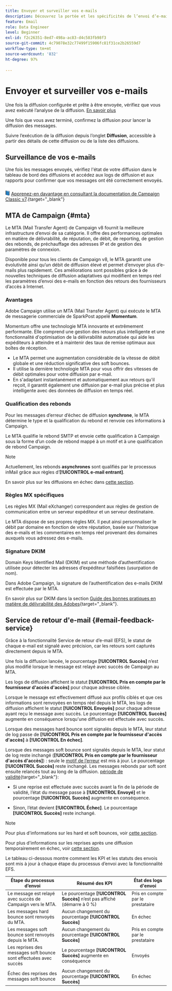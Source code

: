 ```yaml
---
title: Envoyer et surveiller vos e-mails
description: Découvrez la portée et les spécificités de l’envoi d’e-mails avec Adobe Campaign
feature: Email
role: Data Engineer
level: Beginner
exl-id: f2c26351-8ed7-498a-ac83-d4c583fb98f3
source-git-commit: 4c79078e32c77499f15906fc81f31ce2b26559d7
workflow-type: tm+mt
source-wordcount: '832'
ht-degree: 97%

---
```



# Envoyer et surveiller vos e-mails

Une fois la diffusion configurée et prête à être envoyée, vérifiez que vous avez exécuté l’analyse de la diffusion. [En savoir plus](delivery-analysis.md)

Une fois que vous avez terminé, confirmez la diffusion pour lancer la diffusion des messages.

Suivre l’exécution de la diffusion depuis l’onglet **Diffusion**, accessible à partir des détails de cette diffusion ou de la liste des diffusions.

## Surveillance de vos e-mails

Une fois les messages envoyés, vérifiez l&#39;état de votre diffusion dans le tableau de bord des diffusions et accédez aux logs de diffusion et aux rapports pour confirmer que vos messages ont été correctement envoyés.

![](../assets/do-not-localize/book.png) [Apprenez-en davantage en consultant la documentation de Campaign Classic v7](https://experienceleague.adobe.com/docs/campaign-classic/using/sending-messages/key-steps-when-creating-a-delivery/delivery-bestpractices/track-and-monitor.html?lang=fr).{target="_blank"}


## MTA de Campaign {#mta}

Le MTA (Mail Transfer Agent) de Campaign v8 fournit la meilleure infrastructure d’envoi de sa catégorie. Il offre des performances optimales en matière de délivrabilité, de réputation, de débit, de reporting, de gestion des rebonds, de préchauffage des adresses IP et de gestion des paramètres de connexion.

Disponible pour tous les clients de Campaign v8, le MTA garantit une évolutivité ainsi qu’un débit de diffusion élevé et permet d’envoyer plus d’e-mails plus rapidement. Ces améliorations sont possibles grâce à de nouvelles techniques de diffusion adaptatives qui modifient en temps réel les paramètres d’envoi des e-mails en fonction des retours des fournisseurs d’accès à Internet.

### Avantages

Adobe Campaign utilise un MTA (Mail Transfer Agent) qui exécute le MTA de messagerie commerciale de SparkPost appelé **Momentum**.

Momentum offre une technologie MTA innovante et extrêmement performante. Elle comprend une gestion des retours plus intelligente et une fonctionnalité d&#39;optimisation de la délivrabilité automatisée qui aide les expéditeurs à atteindre et à maintenir des taux de remise optimaux aux boîtes de réception.

* Le MTA permet une augmentation considérable de la vitesse de débit globale et une réduction significative des soft bounces.
* Il utilise la dernière technologie MTA pour vous offrir des vitesses de débit optimales pour votre diffusion par e-mail.
* En s&#39;adaptant instantanément et automatiquement aux retours qu&#39;il reçoit, il garantit également une diffusion par e-mail plus précise et plus intelligente avec des données de diffusion en temps réel.

### Qualification des rebonds

Pour les messages d’erreur d’échec de diffusion **synchrone**, le MTA détermine le type et la qualification du rebond et renvoie ces informations à Campaign.

Le MTA qualifie le rebond SMTP et envoie cette qualification à Campaign sous la forme d’un code de rebond mappé à un motif et à une qualification de rebond Campaign.

>[!NOTE]
>
>Actuellement, les rebonds **asynchrones** sont qualifiés par le processus inMail grâce aux règles d’**[!UICONTROL e-mail entrant]**.

En savoir plus sur les diffusions en échec dans [cette section](delivery-failures.md).


### Règles MX spécifiques

Les règles MX (Mail eXchanger) correspondent aux règles de gestion de communication entre un serveur expéditeur et un serveur destinataire.

Le MTA dispose de ses propres règles MX. Il peut ainsi personnaliser le débit par domaine en fonction de votre réputation, basée sur l’historique des e-mails et les commentaires en temps réel provenant des domaines auxquels vous adressez des e-mails.

### Signature DKIM

Domain Keys Identified Mail (DKIM) est une méthode d’authentification utilisée pour détecter les adresses d’expéditeur falsifiées (usurpation de nom).

Dans Adobe Campaign, la signature de l’authentification des e-mails DKIM est effectuée par le MTA.

En savoir plus sur DKIM dans la section [Guide des bonnes pratiques en matière de délivrabilité des Adobes](https://experienceleague.adobe.com/docs/deliverability-learn/deliverability-best-practice-guide/transition-process/infrastructure.html?lang=fr#authentication){target="_blank"}.

## Service de retour d&#39;e-mail {#email-feedback-service}

Grâce à la fonctionnalité Service de retour d’e-mail (EFS), le statut de chaque e-mail est signalé avec précision, car les retours sont capturés directement depuis le MTA.

Une fois la diffusion lancée, le pourcentage **[!UICONTROL Succès]** n’est plus modifié lorsque le message est relayé avec succès de Campaign au MTA.

Les logs de diffusion affichent le statut **[!UICONTROL Pris en compte par le fournisseur d&#39;accès d&#39;accès]** pour chaque adresse ciblée.

Lorsque le message est effectivement diffusé aux profils ciblés et que ces informations sont renvoyées en temps réel depuis le MTA, les logs de diffusion affichent le statut **[!UICONTROL Envoyés]** pour chaque adresse ayant reçu le message avec succès. Le pourcentage **[!UICONTROL Succès]** augmente en conséquence lorsqu&#39;une diffusion est effectuée avec succès.

Lorsque des messages hard bounce sont signalés depuis le MTA, leur statut de log passe de **[!UICONTROL Pris en compte par le fournisseur d&#39;accès d&#39;accès]** à **[!UICONTROL En échec]**<!-- and the **[!UICONTROL Bounces + errors]** percentage is increased accordingly-->.

Lorsque des messages soft bounce sont signalés depuis le MTA, leur statut de log reste inchangé (**[!UICONTROL Pris en compte par le fournisseur d&#39;accès d&#39;accès]**) : seule le [motif de l’erreur](delivery-failures.md#delivery-failure-reasons) est mis à jour<!-- and the **[!UICONTROL Bounces + errors]** percentage is increased accordingly-->. Le pourcentage **[!UICONTROL Succès]** reste inchangé. Les messages rebonds par soft sont ensuite relancés tout au long de la diffusion. [période de validité](https://experienceleague.adobe.com/docs/campaign-classic/using/sending-messages/key-steps-when-creating-a-delivery/steps-sending-the-delivery.html?lang=fr#defining-validity-period){target="_blank"}:

* Si une reprise est effectuée avec succès avant la fin de la période de validité, l’état du message passe à **[!UICONTROL Envoyé]** et le pourcentage **[!UICONTROL Succès]** augmente en conséquence.

* Sinon, l’état devient **[!UICONTROL Échec]**. Le <!--and **[!UICONTROL Bounces + errors]** -->pourcentage **[!UICONTROL Succès]** reste inchangé.

>[!NOTE]
>
>Pour plus d&#39;informations sur les hard et soft bounces, voir [cette section](delivery-failures.md#delivery-failure-reasons).
>
>Pour plus d&#39;informations sur les reprises après une diffusion temporairement en échec, voir [cette section](delivery-failures.md#retries).

Le tableau ci-dessous montre comment les KPI et les statuts des envois sont mis à jour à chaque étape du processus d’envoi avec la fonctionnalité EFS.

| Étape du processus d’envoi | Résumé des KPI | État des logs d&#39;envoi |
|--- |--- |--- |
| Le message est relayé avec succès de Campaign vers le MTA. | Le pourcentage **[!UICONTROL Succès]** n’est pas affiché (démarre à 0 %) | Pris en compte par le prestataire |
| Les messages hard bounce sont renvoyés du MTA. | Aucun changement du pourcentage **[!UICONTROL Succès]** | En échec |
| Les messages soft bounce sont renvoyés depuis le MTA. | Aucun changement du pourcentage **[!UICONTROL Succès]** | Pris en compte par le prestataire |
| Les reprises des messages soft bounce sont effectuées avec succès | Le pourcentage **[!UICONTROL Succès]** augmente en conséquence | Envoyés |
| Échec des reprises des messages soft bounce | Aucun changement du pourcentage **[!UICONTROL Succès]** | En échec |
